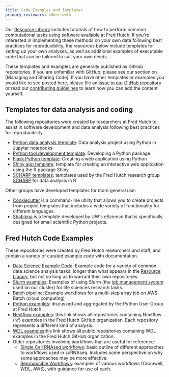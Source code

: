 ```yaml
---
title: Code Examples and Templates
primary_reviewers: k8hertweck
---
```

Our [Resource Library](/compdemos/) includes tutorials of how to perform common computational tasks using software available at Fred Hutch. If you're interested in implementing these methods on your own data following best practices for reproducibility, the resources below include templates for setting up your own analyses, as well as additional examples of executable code that can be tailored to suit your own needs.

These templates and examples are generally published as GitHub repositories. If you are unfamiliar with GitHub, please see our section on [Managing and Sharing Code]. If you have other templates or examples you would like to see posted here, please file an [issue in our GitHub repository](https://github.com/FredHutch/wiki/issues) or read our [contributing guidelines](https://github.com/FredHutch/wiki#contributing-to-sciwiki) to learn how you can add the content yourself.

## Templates for data analysis and coding

The following repositories were created by researchers at Fred Hutch to assist in software development and data analysis following best practices for reproducibility.

- [Python data analysis template](https://github.com/FredHutch/python-analysis-template): Data analysis project using Python in Jupyter notebooks
- [Python tool development template](https://github.com/FredHutch/python-tool-template): Developing a Python package
- [Flask Python template](https://github.com/FredHutch/flask-python-template): Creating a web application using Python
- [Shiny app template](https://github.com/FredHutch/shiny-app-template): template for creating an interactive web application using the R package Shiny
- [SCHARP templates](https://github.com/FredHutch/scharpTemplates): templates used by the Fred Hutch research group [SCHARP](https://www.fredhutch.org/en/research/divisions/vaccine-infectious-disease-division/research/biostatistics-bioinformatics-and-epidemiology/statistical-center-for-hiv-aids-research-and-prevention/about.html0) for data analysis in R

Other groups have developed templates for more general use:

- [Cookiecutter](https://cookiecutter.readthedocs.io) is a command-line utility that allows you to create projects from project templates that includes a wide variety of functionality for different languages.
- [Shablona](https://github.com/uwescience/shablona) is a template developed by UW's eScience that is specifically designed for small scientific Python projects.

## Fred Hutch Code Examples

These repositories were created by Fred Hutch researchers and staff, and contain a variety of curated example code with documentation.

- [Data Science Example Code](https://github.com/FredHutch/data-science-examples): Example code for a variety of common data science analysis tasks, longer than what appears in the [Resource Library](/compdemos/), but not so long as to warrant their own repositories.
- [Slurm examples](https://github.com/FredHutch/slurm-examples): Examples of using Slurm (the [job management system](https://sciwiki.fredhutch.org/scicomputing/compute_overview/#job-management) used on our cluster) for life sciences research tasks.
- [Batch pipeline](https://github.com/FredHutch/batch_pipeline): Example workflows for a multi-step array job on AWS Batch (cloud computing)
- [Python examples](https://github.com/FredHutch/community_groups/blob/master/python_coding.md#examples): discussed and aggregated by the Python User Group at Fred Hutch.
- [Nextflow examples](https://github.com/FredHutch?utf8=✓&q=nf&type=&language=): this link shows all repositories containing Nextflow (`nf`) examples in the Fred Hutch GitHub organization. Each repository represents a different kind of analysis.  
- [WDL examples](https://github.com/FredHutch?q=wdl&type=all&language=wdl&sort=)this link shows all public repositories containing WDL examples in the Fred Hutch GitHub organization. 
- Older repositories involving workflows that are useful for reference:
  - [Single Cell RNAseq workflows](https://github.com/FredHutch/scrnaseq-workflows): basic outline of different approaches to workflows used in scRNAseq. Includes some perspective on why some approaches may be more effective.
  - [Reproducible Workflows](https://github.com/FredHutch/reproducible-workflows): examples of various workflows (Cromwell, WDL, AWS), with guidance for use of each.
